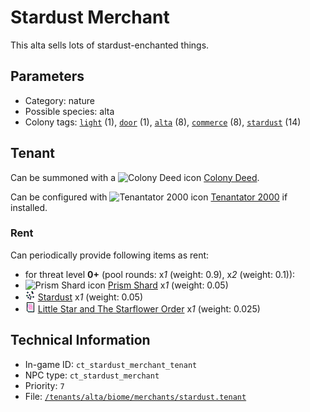 # Stardust Merchant

This alta sells lots of stardust-enchanted things.

## Parameters

- Category: nature
- Possible species: alta
- Colony tags: [`light`](https://ceterai.github.io/MyEnternia/Wiki/Tags/Light) (1), [`door`](https://ceterai.github.io/MyEnternia/Wiki/Tags/Door) (1), [`alta`](https://ceterai.github.io/MyEnternia/Wiki/Tags/Alta) (8), [`commerce`](https://ceterai.github.io/MyEnternia/Wiki/Tags/Commerce) (8), [`stardust`](https://ceterai.github.io/MyEnternia/Wiki/Tags/Stardust) (14)

## Tenant

Can be summoned with a <img src="https://starbounder.org/mediawiki/images/9/93/Colony_Deed.gif" alt="Colony Deed icon" width="9.6" height="15"/> [Colony Deed](https://starbounder.org/Colony_Deed).

Can be configured with <img src="https://steamuserimages-a.akamaihd.net/ugc/920304477977773128/D47BB0FD18E520B722C013CEDE14AC017779D44C/" alt="Tenantator 2000 icon" width="16" height="16"/> [Tenantator 2000](https://steamcommunity.com/sharedfiles/filedetails/?id=1405753979) if installed.

### Rent

Can periodically provide following items as rent:

- for threat level **0+** (pool rounds: x*1* (weight: 0.9), x*2* (weight: 0.1)):
- <img src="https://starbounder.org/mediawiki/images/c/c0/Prism_Shard.png" alt="Prism Shard icon" loading="lazy" width="10px" height="10px"/> [Prism Shard](https://starbounder.org/Prism_Shard) x*1* (weight: 0.05)
- <img src="https://raw.githubusercontent.com/Ceterai/Enternia/main/items/generic/crafting/ct_stardust.png" alt="Stardust icon" loading="lazy" width="auto" height="16px"/> [Stardust](https://ceterai.github.io/MyEnternia/Wiki/Stardust) x*1* (weight: 0.05)
- <img src="https://raw.githubusercontent.com/Ceterai/Enternia/main/codex/alta/ebook/stardust.png" alt="Little Star and The Starflower Order icon" loading="lazy" width="auto" height="16px"/> [Little Star and The Starflower Order](https://ceterai.github.io/MyEnternia/Wiki/LittleStarandTheStarflowerOrder) x*1* (weight: 0.025)

## Technical Information

- In-game ID: `ct_stardust_merchant_tenant`
- NPC type: `ct_stardust_merchant`
- Priority: `7`
- File: [`/tenants/alta/biome/merchants/stardust.tenant`](https://github.com/Ceterai/Enternia/blob/main/tenants/alta/biome/merchants/stardust.tenant)
